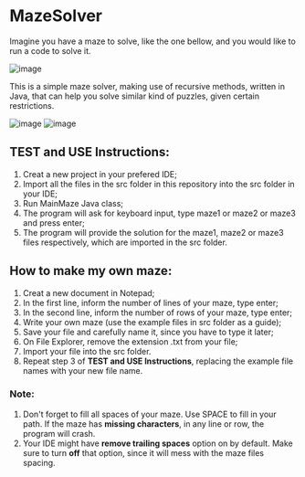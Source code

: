 # MazeSolver
Imagine you have a maze to solve, like the one bellow, and you would like to run a code to solve it.

![image](https://user-images.githubusercontent.com/81270107/169141547-11630ad1-e536-41a7-95b4-b5ac30d33f87.png)

This is a simple maze solver, making use of recursive methods, written in Java, that can help you solve similar kind of puzzles, given certain restrictions.

![image](https://user-images.githubusercontent.com/81270107/169142017-8f85c8b0-5953-4463-8775-568e12305a99.png)
![image](https://user-images.githubusercontent.com/81270107/169142394-131e0176-c81f-44df-8ab1-4b110dcaed38.png)

## TEST and USE Instructions:
1) Creat a new project in your prefered IDE;
2) Import all the files in the src folder in this repository into the src folder in your IDE;
3) Run MainMaze Java class;
4) The program will ask for keyboard input, type maze1 or maze2 or maze3 and press enter;
5) The program will provide the solution for the maze1, maze2 or maze3 files respectively, which are imported in the src folder.

## How to make my own maze:
1) Creat a new document in Notepad;
2) In the first line, inform the number of lines of your maze, type enter;
3) In the second line, inform the number of rows of your maze, type enter;
4) Write your own maze (use the example files in src folder as a guide);
5) Save your file and carefully name it, since you have to type it later;
6) On File Explorer, remove the extension .txt from your file;
7) Import your file into the src folder.
8) Repeat step 3 of **TEST and USE Instructions**, replacing the example file names with your new file name.
### Note:
1) Don't forget to fill all spaces of your maze. Use SPACE to fill in your path. If the maze has **missing characters**, in any line or row, the program will crash.
2) Your IDE might have **remove trailing spaces** option on by default. Make sure to turn **off** that option, since it will mess with the maze files spacing.
